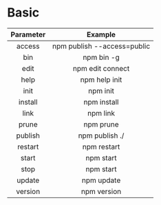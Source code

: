 # Basic

| **Parameter** | **Example** |
|:-------------:|:-----------:|
| access | npm publish --access=public |
| bin | npm bin -g |
| edit | npm edit connect |
| help | npm help init |
| init | npm init |
| install | npm install |
| link | npm link |
| prune | npm prune |
| publish | npm publish ./ |
| restart | npm restart |
| start | npm start |
| stop | npm start |
| update | npm update |
| version | npm version |
